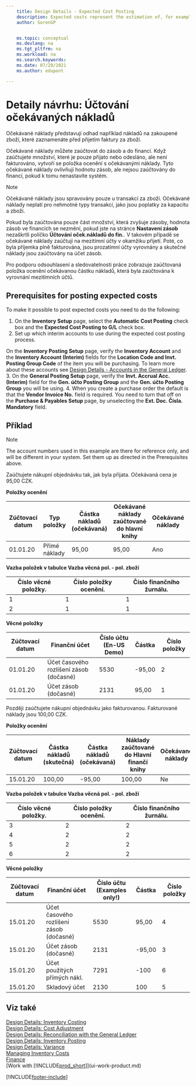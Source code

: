 ```yaml
---
    title: Design Details - Expected Cost Posting
    description: Expected costs represent the estimation of, for example, a purchased item’s cost that you record before you receive the invoice for the item.
    author: SorenGP


    ms.topic: conceptual
    ms.devlang: na
    ms.tgt_pltfrm: na
    ms.workload: na
    ms.search.keywords:
    ms.date: 07/20/2021
    ms.author: edupont

---
```

# Detaily návrhu: Účtování očekávaných nákladů
Očekávané náklady představují odhad například nákladů na zakoupené zboží, které zaznamenáte před přijetím faktury za zboží.

Očekávané náklady můžete zaúčtovat do zásob a do financí. Když zaúčtujete množství, které je pouze přijato nebo odesláno, ale není fakturováno, vytvoří se položka ocenění s očekávanými náklady. Tyto očekávané náklady ovlivňují hodnotu zásob, ale nejsou zaúčtovány do financí, pokud k tomu nenastavíte systém.

> [!NOTE]  
> Očekávané náklady jsou spravovány pouze u transakcí za zboží. Očekávané náklady neplatí pro nehmotné typy transakcí, jako jsou poplatky za kapacitu a zboži.

Pokud byla zaúčtována pouze část množství, která zvyšuje zásoby, hodnota zásob ve financích se nezmění, pokud jste na stránce **Nastavení zásob** nezaškrtli políčko **Účtování oček.nákladů do fin.**. V takovém případě se očekávané náklady zaúčtují na mezitímní účty v okamžiku přijetí. Poté, co byla příjemka plně fakturována, jsou prozatímní účty vyrovnány a skutečné náklady jsou zaúčtovány na účet zásob.

Pro podporu odsouhlasení a sledovatelnosti práce zobrazuje zaúčtovaná položka ocenění očekávanou částku nákladů, která byla zaúčtována k vyrovnání mezitímních účtů.

## Prerequisites for posting expected costs

To make it possible to post expected costs you need to do the following:
1. On the **Inventory Setup** page, select the **Automatic Cost Posting** check box and the **Expected Cost Posting to G/L** check box.
2. Set up which interim accounts to use during the expected cost posting process.

On the **Inventory Posting Setup** page, verify the **Inventory Account** and the **Inventory Account (Interim)** fields for the **Location Code and Invt. Posting Group Code** of the item you will be purchasing. To learn more about these accounts see [Design Details - Accounts in the General Ledger](design-details-accounts-in-the-general-ledger.md).
3. On the **General Posting Setup** page, verify the **Invt. Accrual Acc. (Interim)** field for the **Gen. účto  Posting Group** and the **Gen. účto  Posting Group** you will be using.
4. When you create a purchase order the default is that the **Vendor Invoice No.** field is required. You need to turn that off on the **Purchase & Payables Setup** page, by unselecting the **Ext. Doc. Čísla. Mandatory** field.

## Příklad

> [!NOTE]  
> The account numbers used in this example are there for reference only, and will be different in your system. Set them up as directed in the Prerequisites above.

Zaúčtujete nákupní objednávku tak, jak byla přijata. Očekávaná cena je 95,00 CZK.

**Položky ocenění**

| Zúčtovací datum | Typ položky | Částka nákladů (očekávaná) | Očekávané náklady zaúčtované do hlavní knihy | Očekávané náklady | Číslo položky zboží | Číslo položky |
|------------------|----------------|------------------------------|----------------------------------|-------------------|---------------------------|---------------|  
| 01.01.20 | Přímé náklady | 95,00 | 95,00 | Ano | 1 | 1 |

**Vazba položek v tabulce Vazba věcná pol. - pol. zboží**

| Číslo věcné položky. | Číslo položky ocenění. | Číslo finančního žurnálu. |
|--------------------|---------------------|-----------------------|  
| 1 | 1 | 1 |
| 2 | 1 | 1 |

**Věcné položky**

| Zúčtovací datum | Finanční účet | Číslo účtu (En-US Demo) | Částka | Číslo položky |
|------------------|------------------|---------------------------------|------------|---------------|  
| 01.01.20 | Účet časového rozlišení zásob (dočasné) | 5530 | -95,00 | 2 |
| 01.01.20 | Účet zásob (dočasné) | 2131 | 95,00 | 1 |

Později zaúčtujete nákupní objednávku jako fakturovanou. Fakturované náklady jsou 100,00 CZK.

**Položky ocenění**

| Zúčtovací datum | Částka nákladů (skutečná) | Částka nákladů (očekávaná) | Náklady zaúčtované do Hlavní finančí knihy | Očekávané náklady | Číslo položky zboží | Číslo položky |
|------------------|----------------------------|------------------------------|-------------------------|-------------------|---------------------------|---------------|  
| 15.01.20 | 100,00 | -95,00 | 100,00 | Ne | 1 | 2 |

**Vazba položek v tabulce Vazba věcná pol. - pol. zboží**

| Číslo věcné položky. | Číslo položky ocenění. | Číslo finančního žurnálu. |
|--------------------|---------------------|-----------------------|  
| 3 | 2 | 2 |
| 4 | 2 | 2 |
| 5 | 2 | 2 |
| 6 | 2 | 2 |

**Věcné položky**

| Zúčtovací datum | Finanční účet | Číslo účtu (Examples only!) | Částka | Číslo položky |
|------------------|------------------|---------------------------------|------------|---------------|  
| 15.01.20 | Účet časového rozlišení zásob (dočasné) | 5530 | 95,00 | 4 |
| 15.01.20 | Účet zásob (dočasné) | 2131 | -95,00 | 3 |
| 15.01.20 | Účet použitých přímých nákl. | 7291 | -100 | 6 |
| 15.01.20 | Skladový účet | 2130 | 100 | 5 |

## Viz také
[Design Details: Inventory Costing](design-details-inventory-costing.md)   
[Design Details: Cost Adjustment](design-details-cost-adjustment.md)   
[Design Details: Reconciliation with the General Ledger](design-details-reconciliation-with-the-general-ledger.md)   
[Design Details: Inventory Posting](design-details-inventory-posting.md)   
[Design Details: Variance](design-details-variance.md)  
[Managing Inventory Costs](finance-manage-inventory-costs.md)  
[Finance](finance.md)  
[Work with [!INCLUDE[prod_short](includes/prod_short.md)]](ui-work-product.md)


[!INCLUDE[footer-include](includes/footer-banner.md)]

